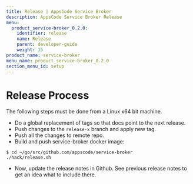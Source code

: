 ```yaml
---
title: Release | AppsCode Service Broker
description: AppsCode Service Broker Release
menu:
  product_service-broker_0.2.0:
    identifier: release
    name: Release
    parent: developer-guide
    weight: 15
product_name: service-broker
menu_name: product_service-broker_0.2.0
section_menu_id: setup
---
```

# Release Process

The following steps must be done from a Linux x64 bit machine.

- Do a global replacement of tags so that docs point to the next release.
- Push changes to the `release-x` branch and apply new tag.
- Push all the changes to remote repo.
- Build and push service-broker docker image:

```console
$ cd ~/go/src/github.com/appscode/service-broker
./hack/release.sh
```

- Now, update the release notes in Github. See previous release notes to get an idea what to include there.
